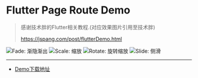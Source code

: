 # Flutter Page Route Demo

>感谢技术胖的Flutter相关教程.(对应效果图片引用至技术胖)
>
>https://jspang.com/post/flutterDemo.html


![Fade: 渐隐渐出](http://blogimages.jspang.com/FlutterDemo03.gif)
![Scale: 缩放](http://blogimages.jspang.com/FlutterDemo04.gif)
![Rotate: 旋转缩放](http://blogimages.jspang.com/FlutterDemo05.gif)
![Slide: 侧滑](http://blogimages.jspang.com/FlutterDemo06.gif)

***

- [Demo下载地址](https://fir.im/sxfl)